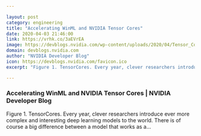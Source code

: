 ```yaml
---

layout: post
category: engineering
title: "Accelerating WinML and NVIDIA Tensor Cores"
date: 2020-04-03 21:46:00
link: https://vrhk.co/3aEVrEA
image: https://devblogs.nvidia.com/wp-content/uploads/2020/04/Tensor_Cores.png
domain: devblogs.nvidia.com
author: "NVIDIA Developer Blog"
icon: https://devblogs.nvidia.com/favicon.ico
excerpt: "Figure 1. TensorCores. Every year, clever researchers introduce ever more complex and interesting deep learning models to the world. There is of course a big difference between a model that works as a…"

---
```


### Accelerating WinML and NVIDIA Tensor Cores | NVIDIA Developer Blog

Figure 1. TensorCores. Every year, clever researchers introduce ever more complex and interesting deep learning models to the world. There is of course a big difference between a model that works as a…